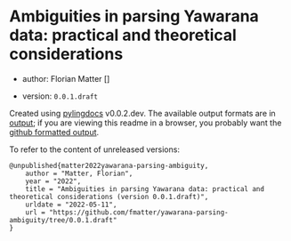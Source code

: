 # Ambiguities in parsing Yawarana data: practical and theoretical considerations

* author: Florian Matter []

* version: `0.0.1.draft`

Created using [pylingdocs](https://github.com/fmatter/pylingdocs/) v0.0.2.dev.
The available output formats are in [output](./output); if you are viewing this readme
in a browser, you probably want the [github formatted output](./output/github).

To refer to the content of unreleased versions:

```
@unpublished{matter2022yawarana-parsing-ambiguity,
    author = "Matter, Florian",
    year = "2022",
    title = "Ambiguities in parsing Yawarana data: practical and theoretical considerations (version 0.0.1.draft)",
    urldate = "2022-05-11",
    url = "https://github.com/fmatter/yawarana-parsing-ambiguity/tree/0.0.1.draft"
}
```